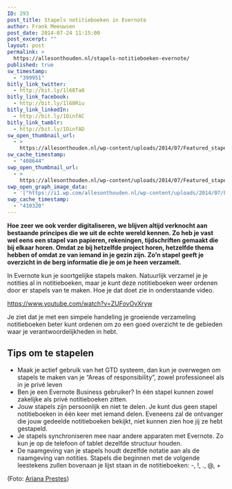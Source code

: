 ```yaml
---
ID: 293
post_title: Stapels notitieboeken in Evernote
author: Frank Meeuwsen
post_date: 2014-07-24 11:15:00
post_excerpt: ""
layout: post
permalink: >
  https://allesonthouden.nl/stapels-notitieboeken-evernote/
published: true
sw_timestamp:
  - "399951"
bitly_link_twitter:
  - http://bit.ly/1l68Ta8
bitly_link_facebook:
  - http://bit.ly/1l68Riu
bitly_link_linkedIn:
  - http://bit.ly/1OinfAC
bitly_link_tumblr:
  - http://bit.ly/1OinfAD
sw_open_thumbnail_url:
  - >
    https://allesonthouden.nl/wp-content/uploads/2014/07/Featured_stapels.jpg
sw_cache_timestamp:
  - "408644"
swp_open_thumbnail_url:
  - >
    https://allesonthouden.nl/wp-content/uploads/2014/07/Featured_stapels.jpg
swp_open_graph_image_data:
  - '["https://i1.wp.com/allesonthouden.nl/wp-content/uploads/2014/07/Featured_stapels.jpg?fit=800%2C400&ssl=1",800,400,false]'
swp_cache_timestamp:
  - "410320"
---
```

<strong>Hoe zeer we ook verder digitaliseren, we blijven altijd verknocht aan bestaande principes die we uit de echte wereld kennen. Zo heb je vast wel eens een stapel van papieren, rekeningen, tijdschriften gemaakt die bij elkaar horen. Omdat ze bij hetzelfde project horen, hetzelfde thema hebben of omdat ze van iemand in je gezin zijn. Zo’n stapel geeft je overzicht in de berg informatie die je om je heen verzamelt.</strong>
<!--more-->

In Evernote kun je soortgelijke stapels maken. Natuurlijk verzamel je je notities al in notitieboeken, maar je kunt deze notitieboeken weer ordenen door er stapels van te maken. Hoe je dat doet zie in onderstaande video.

https://www.youtube.com/watch?v=ZUFovOvXryw

Je ziet dat je met een simpele handeling je groeiende verzameling notitieboeken beter kunt ordenen om zo een goed overzicht te de gebieden waar je verantwoordelijkheden in hebt.
<h2 id="tipsomtestapelen">Tips om te stapelen</h2>
<ul>
	<li>Maak je actief gebruik van het GTD systeem, dan kun je overwegen om stapels te maken van je “Areas of responsibility”, zowel professioneel als in je privé leven</li>
	<li>Ben je een Evernote Business gebruiker? In één stapel kunnen zowel zakelijke als privé notitieboeken zitten.</li>
	<li>Jouw stapels zijn persoonlijk en niet te delen. Je kunt dus geen stapel notitieboeken in één keer met iemand delen. Eveneens zal de ontvanger die jouw gedeelde notitieboeken bekijkt, niet kunnen zien hoe jij ze hebt gestapeld.</li>
	<li>Je stapels synchroniseren mee naar andere apparaten met Evernote. Zo kun je op de telefoon of tablet dezelfde structuur houden.</li>
	<li>De naamgeving van je stapels houdt dezelfde notatie aan als de naamgeving van notities. Stapels die beginnen met de volgende leestekens zullen bovenaan je lijst staan in de notitieboeken: -, !, ., @, +</li>
</ul>
(Foto: <a href="https://www.flickr.com/photos/kiddinha/">Ariana Prestes</a>)